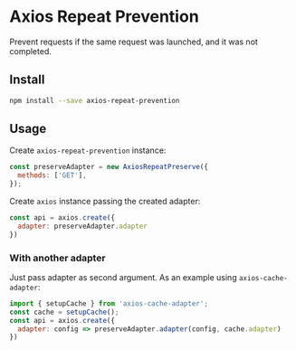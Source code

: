 # Axios Repeat Prevention

Prevent requests if the same request was launched, and it was not completed.

## Install

```sh
npm install --save axios-repeat-prevention
```

## Usage

Create `axios-repeat-prevention` instance:

```js
const preserveAdapter = new AxiosRepeatPreserve({
  methods: ['GET'],
});
```

Create `axios` instance passing the created adapter:

```js
const api = axios.create({
  adapter: preserveAdapter.adapter
})
```

### With another adapter

Just pass adapter as second argument. As an example using `axios-cache-adapter`:

```js
import { setupCache } from 'axios-cache-adapter';
const cache = setupCache();
const api = axios.create({
  adapter: config => preserveAdapter.adapter(config, cache.adapter)
})
```
